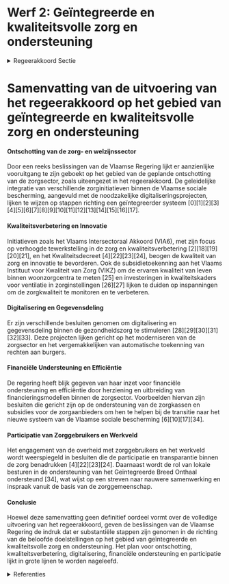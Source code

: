 # Werf 2: Geïntegreerde en kwaliteitsvolle zorg en ondersteuning

<details>
        <summary>Regeerakkoord Sectie </summary>
        <p>1.2.2 Werf 2: Geïntegreerde en kwaliteitsvolle zorg en ondersteuning We maken werk van een doorgedreven ontschotting van de zorg- en welzijns-sector. De muren tussen verschillende zorgsectoren zoals o.a. de geestelijke gezondheidszorg, zorg voor personen met een handicap en ouderenzorg worden afgebroken en ondergebracht in het een ge-maakte systeem van de Vlaamse sociale bescherming. Het aanbod is niet meer het uitgangspunt, wel de Vlaming met een concrete zorg- en ondersteuningsvraag. De levenskwaliteit van de Vlaming staat hierbij centraal. met de samenwerking tussen zorg- en welzijnsactoren als een kritische succesfactor. De beschikbaarheid, de betaal-baarheid en de kwaliteit van de zorg en ondersteuning vormen onze cruciale doel-stelling samen met een efficiënte inzet van mensen en middelen. De Vlaamse sociale zekerheid wordt op deze manier verder uitgebouwd tijdens deze regeerperiode. We stroomlijnen en vereenvoudigen het hele veld (welzijn, gezondheid, gezin) en stemmen op termijn regelgeving en finan-cieringssystemen op elkaar af zodat flexibel kan geschakeld worden tussen de verschil-lende expertisegebieden. Door verdere samenwerking en afstemming pakken we ook de wachtlijsten verder aan omdat meer synergie mogelijk is. Zo stemmen we kwali-teitsbeleid, procedures en gegevensdeling beter op elkaar af. We zetten het traject verder naar een uniforme zorgzwaartemeting en een persoonsvolgend financieringssysteem, waarbij we de Vlaamse sociale bescher-ming echt omvormen tot een Vlaamse sociale zekerheid, die digitaal werkt en waarbij de Vlaming met een zorg- en ondersteuningsnood de ondersteuning krijgt die volgens de objectieve zorg-zwaartemeting nodig is. Deze zorgzwaar-temeting kan ook gebeuren door beoefe-naars van gezondheidszorgberoepen. Digitalisering en gegevensdeling moeten een stimulans geven om zoveel mogelijk rechten automatisch toe te kennen. We herevalueren regelmatig zodat eventuele herinschaling mogelijk wordt. We blijven inzetten op de dialoog en afspraken tussen de overheden onderling en het werkveld. Voorzieningen en gebruikers zijn de partners om een kwalitatief geïnte-greerd zorg- en welzijnsbeleid vorm te geven. We garanderen de keuzevrijheid van de cliënt en de bescherming van gegevens-(uitwisseling) tussen zorgactoren. Efficiëntiewinsten vloeien niet terug naar structuren, maar wel naar ondersteuning voor de cliënt/patiënt. Overheid mag geen synoniem zijn voor overhead. Gezien de grootte en diversiteit van het welzijnsdomein, is het een prioriteit om de regeldrift in te perken. Hierdoor kunnen we de nodige ruimte geven aan het echte mensenwerk, zijnde zorg en onder-steuning aan wie een gevalideerde vraag tot ondersteuning heeft. We ondersteunen vrijwilligers en mantelzorgers en we inves-teren in zorgzame buurten zodat de zorg-verstrekkers en professionele krachten zich nog meer en beter op hun kerntaken kunnen richten. Samenwerken en efficiënt afstemmen tussen zorg- en welzijnsaanbieders, de zorggebruiker en zijn brede netwerk waar-onder de mantelzorger, zo willen we het Vlaamse welzijnsbeleid versterken. We maken ook sterkere verbindingen tussen Welzijn, Volksgezondheid, Gezin en andere domeinen zoals Onderwijs, waarbij we mogelijke overlap in taken zoveel mogelijk wegwerken en de welzijnstaken onder het beleidsdomein Welzijn komen. Qua financiering zetten we voluit in op een efficiënter beleid en bestrijden van sociale fraude. We evolueren naar een resultaatsgebonden financiering waarbij we de organisatiege-bonden financiering van zorgaanbieders deels laten afhangen van outcome-parame-ters op vlak van kwaliteit, efficiëntie en innovatie. We zorgen voor een gelijk speel-veld in de zorg, met open oproepen waarbij de regels en financiering gelijk zijn voor verschillende zorgaanbieders. We maken de zorgsector toegankelijker voor innovatieve oplossingen van bedrijven. We maken hierbij o.a. gebruik van het Programma Innovatieve Overheidsopdrachten en Sociale Impact Obligaties. We onderzoeken manieren om slapende reserves te activeren in een win-win verhaal voor het welzijn van de Vlaming, overheden en welzijnsorganisaties. De integratie en ontschotting van diverse sectoren binnen de Vlaamse sociale bescherming geeft ons de mogelijkheid om het bestuurlijke landschap binnen het beleidsdomein te vereenvoudigen waarbij we evolueren van de huidige 10 naar een 3-tal entiteiten naast het OPZ, waaronder 2 interne verzelfstandigde agentschappen – één rond de cluster Opgroeien en één rond de cluster Zorg inclusief de Vlaamse Sociale Bescherming - en het departement WVG. We houden de werking van het Vlaams Agentschap voor de Samenwerking rond Gegevensdeling tussen de Actoren in de Zorg (VASGAZ) kritisch tegen het licht en nemen de nodige beleidsmaatregelen op basis van die evaluatie. We bekijken de plaats van het VASGAZ in het te hertekenen bestuurlijk landschap waarbij het verdere bestaan als apart agentschap mee in overweging wordt genomen. We verzelfstandigen het OPZ Geel en Rekem tot één publieke zelfstandige actor, met behoud van beide ziekenhuiserken-ningen en met respect voor hun specifiek hulpverleningsaanbod We brengen overtollige structuren/ overlegorganen in kaart om ze verder te rationaliseren. We informeren burgers en zorgverstrekkers over het zorg- en ondersteuningsaanbod via een gebruiksvriendelijke Vlaamse sociale kaart die up-to-date en voor iedereen online consulteerbaar is. We zetten daarbij in op heldere taal in de beschrijving van het zorgaanbod en bij de keuze van de zoek-mogelijkheden. We actualiseren het Kwaliteitsdecreet en bouwen een financiële responsabilisering in voor vergunde zorg- en welzijnsactoren die gericht is op outcome op vlak van kwaliteit, efficiëntie en innovatie. Binnen het Vlaams instituut voor Kwaliteit voor Zorg (VIKZ) worden (nieuwe) indicatoren opgesteld om de kwaliteit van zorg meetbaar en opvolg-baar te maken. We zetten in op een verdere uitbouw van gegevensdeling en ontwikkeling van publieke rapportering van kwaliteit van proces en outcome via het VIKZ. We evalueren het accrediteringsbeleid door internationale instanties op hun toegevoegde waarde. We verhogen de transparantie van de kwaliteitsmetingen en maken ze zoveel mogelijk online consulteerbaar op één centraal platform zodat de Vlaming de kwaliteit van de zorg zelf kan opvolgen. Met een geïntegreerd zorg- en ondersteu-ningsbeleid worden voorzieningen vraagge-stuurd gefinancierd. We werken mee aan een goed evenwicht tussen een kwaliteitsvol aanbod en een zo efficiënt mogelijk bestuur ongeacht hun rechtsvorm. Waar mogelijk en opportuun wordt een kwalita-tief beleid gestimuleerd vanuit het beleid om dit blijvend te versterken. De Vlaamse Zorginspectie blijft de centrale actor voor kwaliteitscontrole bij alle zorg- en welzijnsactoren. De Vlaamse Zorginspectie wordt uitgerust met finan-ciële expertise zodat ook doelgericht toezicht kan worden gehouden op de correcte besteding van de gesubsidieerde middelen en de financiële transparantie van de voorzieningen, zoals geregeld in het huidige toezicht- en woonzorgdecreet. </p>
        </details> 

# Samenvatting van de uitvoering van het regeerakkoord op het gebied van geïntegreerde en kwaliteitsvolle zorg en ondersteuning  

#### Ontschotting van de zorg- en welzijnssector  
Door een reeks beslissingen van de Vlaamse Regering lijkt er aanzienlijke vooruitgang te zijn geboekt op het gebied van de geplande ontschotting van de zorgsector, zoals uiteengezet in het regeerakkoord. De geleidelijke integratie van verschillende zorginitiatieven binnen de Vlaamse sociale bescherming, aangevuld met de noodzakelijke digitaliseringsprojecten, lijken te wijzen op stappen richting een geïntegreerder systeem \[0\]\[1\]\[2\]\[3\]\[4\]\[5\]\[6\]\[7\]\[8\]\[9\]\[10\]\[11\]\[12\]\[13\]\[14\]\[15\]\[16\]\[17\].

#### Kwaliteitsverbetering en Innovatie
Initiatieven zoals het Vlaams Intersectoraal Akkoord (VIA6), met zijn focus op verhoogde tewerkstelling in de zorg en kwaliteitsverbetering \[2\]\[18\]\[19\]\[20\]\[21\], en het Kwaliteitsdecreet \[4\]\[22\]\[23\]\[24\], beogen de kwaliteit van zorg en innovatie te bevorderen. Ook de subsidietoekenning aan het Vlaams Instituut voor Kwaliteit van Zorg (VIKZ) om de ervaren kwaliteit van leven binnen woonzorgcentra te meten \[25\] en investeringen in kwaliteitskaders voor ventilatie in zorginstellingen \[26\]\[27\] lijken te duiden op inspanningen om de zorgkwaliteit te monitoren en te verbeteren.

#### Digitalisering en Gegevensdeling 
Er zijn verschillende besluiten genomen om digitalisering en gegevensdeling binnen de gezondheidszorg te stimuleren \[28\]\[29\]\[30\]\[31\]\[32\]\[33\]. Deze projecten lijken gericht op het moderniseren van de zorgsector en het vergemakkelijken van automatische toekenning van rechten aan burgers.

#### Financiële Understeuning en Efficiëntie
De regering heeft blijk gegeven van haar inzet voor financiële ondersteuning en efficiëntie door herziening en uitbreiding van financieringsmodellen binnen de zorgsector. Voorbeelden hiervan zijn besluiten die gericht zijn op de ondersteuning van de zorgkassen en subsidies voor de zorgaanbieders om hen te helpen bij de transitie naar het nieuwe systeem van de Vlaamse sociale bescherming \[6\]\[10\]\[17\]\[34\].

#### Participatie van Zorggebruikers en Werkveld
Het engagement van de overheid met zorggebruikers en het werkveld wordt weerspiegeld in besluiten die de participatie en transparantie binnen de zorg benadrukken \[4\]\[22\]\[23\]\[24\]. Daarnaast wordt de rol van lokale besturen in de ondersteuning van het Geïntegreerde Breed Onthaal ondersteund \[34\], wat wijst op een streven naar nauwere samenwerking en inspraak vanuit de basis van de zorggemeenschap.

#### Conclusie
Hoewel deze samenvatting geen definitief oordeel vormt over de volledige uitvoering van het regeerakkoord, geven de beslissingen van de Vlaamse Regering de indruk dat er substantiële stappen zijn genomen in de richting van de beloofde doelstellingen op het gebied van geïntegreerde en kwaliteitsvolle zorg en ondersteuning. Het plan voor ontschotting, kwaliteitsverbetering, digitalisering, financiële ondersteuning en participatie lijkt in grote lijnen te worden nageleefd.

<details>
        <summary> Referenties</summary>
        **[\[0\]](https://beslissingenvlaamseregering.vlaanderen.be/?search=Vlaamse%20sociale%20bescherming%3A%20integratie%20initiatieven%20beschut%20wonen%2C%20multidisciplinaire%20begeleidingsequipes%20palliatieve%20verzorging%20en%20rolstoeladviesteams&dateOption=select&startDate=2023-07-14T08%3A00%3A00Z&endDate=2023-07-14T08%3A00%3A00Z)** : **(2023-07-14)** Vlaamse sociale bescherming: integratie initiatieven beschut wonen, multidisciplinaire begeleidingsequipes palliatieve verzorging en rolstoeladviesteams 

**[\[1\]](https://beslissingenvlaamseregering.vlaanderen.be/?search=Vlaamse%20sociale%20bescherming%3A%20integratie%20initiatieven%20beschut%20wonen%2C%20multidisciplinaire%20begeleidingsequipes%20palliatieve%20verzorging%20en%20rolstoeladviesteams&dateOption=select&startDate=2023-11-10T09%3A00%3A00Z&endDate=2023-11-10T09%3A00%3A00Z)** : **(2023-11-10)** Vlaamse sociale bescherming: integratie initiatieven beschut wonen, multidisciplinaire begeleidingsequipes palliatieve verzorging en rolstoeladviesteams 

**[\[2\]](https://beslissingenvlaamseregering.vlaanderen.be/?search=Vlaams%20intersectoraal%20akkoord%20%28VIA6%29%3A%20maatregelen%20kwaliteit%20ouderenzorg&dateOption=select&startDate=2021-06-25T08%3A00%3A00Z&endDate=2021-06-25T08%3A00%3A00Z)** : **(2021-06-25)** Vlaams intersectoraal akkoord (VIA6): maatregelen kwaliteit ouderenzorg 

**[\[3\]](https://beslissingenvlaamseregering.vlaanderen.be/?search=Wijzigingsdecreet%20regelgeving%20Vlaamse%20sociale%20bescherming%20%28VSB%29%3A%20integratie%20zorgsectoren&dateOption=select&startDate=2020-12-18T09%3A00%3A00Z&endDate=2020-12-18T09%3A00%3A00Z)** : **(2020-12-18)** Wijzigingsdecreet regelgeving Vlaamse sociale bescherming (VSB): integratie zorgsectoren 

**[\[4\]](https://beslissingenvlaamseregering.vlaanderen.be/?search=Kwaliteitsdecreet%20beleidsdomein%20Welzijn%2C%20Volksgezondheid%20en%20Gezin%20%28WVG%29&dateOption=select&startDate=2022-12-16T09%3A00%3A00Z&endDate=2022-12-16T09%3A00%3A00Z)** : **(2022-12-16)** Kwaliteitsdecreet beleidsdomein Welzijn, Volksgezondheid en Gezin (WVG) 

**[\[5\]](https://beslissingenvlaamseregering.vlaanderen.be/?search=Integratie%20psychiatrische%20verzorgingstehuizen%20in%20de%20Vlaamse%20sociale%20bescherming%20%28VSB%29%3A%20wijzigingsbesluit&dateOption=select&startDate=2023-02-10T09%3A00%3A00Z&endDate=2023-02-10T09%3A00%3A00Z)** : **(2023-02-10)** Integratie psychiatrische verzorgingstehuizen in de Vlaamse sociale bescherming (VSB): wijzigingsbesluit 

**[\[6\]](https://beslissingenvlaamseregering.vlaanderen.be/?search=Vlaamse%20sociale%20bescherming%3A%20wijzigingsbesluit%20werkingssubsidie%20zorgkassen&dateOption=select&startDate=2021-12-17T09%3A00%3A00Z&endDate=2021-12-17T09%3A00%3A00Z)** : **(2021-12-17)** Vlaamse sociale bescherming: wijzigingsbesluit werkingssubsidie zorgkassen 

**[\[7\]](https://beslissingenvlaamseregering.vlaanderen.be/?search=Wijziging%20regelgeving%20in%20kader%20van%20Vlaamse%20sociale%20bescherming&dateOption=select&startDate=2020-10-30T09%3A00%3A00Z&endDate=2020-10-30T09%3A00%3A00Z)** : **(2020-10-30)** Wijziging regelgeving in kader van Vlaamse sociale bescherming 

**[\[8\]](https://beslissingenvlaamseregering.vlaanderen.be/?search=Integratie%20psychiatrische%20verzorgingstehuizen%20in%20de%20Vlaamse%20sociale%20bescherming%20%28VSB%29%3A%20wijzigingsbesluit&dateOption=select&startDate=2022-10-28T08%3A00%3A00Z&endDate=2022-10-28T08%3A00%3A00Z)** : **(2022-10-28)** Integratie psychiatrische verzorgingstehuizen in de Vlaamse sociale bescherming (VSB): wijzigingsbesluit 

**[\[9\]](https://beslissingenvlaamseregering.vlaanderen.be/?search=Organisatie%20eerstelijnszorg%20voor%20persoon%20met%20een%20zorg-%20en%20ondersteuningsnood&dateOption=select&startDate=2023-11-10T09%3A00%3A00Z&endDate=2023-11-10T09%3A00%3A00Z)** : **(2023-11-10)** Organisatie eerstelijnszorg voor persoon met een zorg- en ondersteuningsnood 

**[\[10\]](https://beslissingenvlaamseregering.vlaanderen.be/?search=Vlaamse%20sociale%20bescherming%3A%20wijzigingsbesluit%20werkingssubsidie%20zorgkassen&dateOption=select&startDate=2021-10-29T09%3A15%3A00Z&endDate=2021-10-29T09%3A15%3A00Z)** : **(2021-10-29)** Vlaamse sociale bescherming: wijzigingsbesluit werkingssubsidie zorgkassen 

**[\[11\]](https://beslissingenvlaamseregering.vlaanderen.be/?search=Overnamereglementering%20revalidatievoorzieningen%3A%20wijzigingsbesluit&dateOption=select&startDate=2023-04-21T08%3A00%3A00Z&endDate=2023-04-21T08%3A00%3A00Z)** : **(2023-04-21)** Overnamereglementering revalidatievoorzieningen: wijzigingsbesluit 

**[\[12\]](https://beslissingenvlaamseregering.vlaanderen.be/?search=Overnamereglementering%20revalidatievoorzieningen%3A%20wijzigingsbesluit&dateOption=select&startDate=2023-09-08T08%3A00%3A00Z&endDate=2023-09-08T08%3A00%3A00Z)** : **(2023-09-08)** Overnamereglementering revalidatievoorzieningen: wijzigingsbesluit 

**[\[13\]](https://beslissingenvlaamseregering.vlaanderen.be/?search=Integratie%20zorginitiatieven%20in%20Vlaamse%20sociale%20bescherming%20%28VSB%29%3A%20wijzigingsdecreet&dateOption=select&startDate=2021-03-19T09%3A00%3A00Z&endDate=2021-03-19T09%3A00%3A00Z)** : **(2021-03-19)** Integratie zorginitiatieven in Vlaamse sociale bescherming (VSB): wijzigingsdecreet 

**[\[14\]](https://beslissingenvlaamseregering.vlaanderen.be/?search=Overnamereglementering%20revalidatievoorzieningen%3A%20wijzigingsbesluit&dateOption=select&startDate=2023-06-30T08%3A00%3A00Z&endDate=2023-06-30T08%3A00%3A00Z)** : **(2023-06-30)** Overnamereglementering revalidatievoorzieningen: wijzigingsbesluit 

**[\[15\]](https://beslissingenvlaamseregering.vlaanderen.be/?search=Inkanteling%20revalidatievoorzieningen%20in%20Vlaamse%20sociale%20bescherming&dateOption=select&startDate=2022-03-18T09%3A00%3A00Z&endDate=2022-03-18T09%3A00%3A00Z)** : **(2022-03-18)** Inkanteling revalidatievoorzieningen in Vlaamse sociale bescherming 

**[\[16\]](https://beslissingenvlaamseregering.vlaanderen.be/?search=Subsidie%20koepelorganisaties%20voor%20ondersteuning%20digitaliseringstraject%20zorgsector&dateOption=select&startDate=2021-07-16T06%3A00%3A00Z&endDate=2021-07-16T06%3A00%3A00Z)** : **(2021-07-16)** Subsidie koepelorganisaties voor ondersteuning digitaliseringstraject zorgsector 

**[\[17\]](https://beslissingenvlaamseregering.vlaanderen.be/?search=Subsidi%C3%ABring%20zorgkassen%20in%20het%20kader%20van%20de%20Vlaamse%20sociale%20bescherming&dateOption=select&startDate=2023-11-23T16%3A00%3A00Z&endDate=2023-11-23T16%3A00%3A00Z)** : **(2023-11-23)** Subsidiëring zorgkassen in het kader van de Vlaamse sociale bescherming 

**[\[18\]](https://beslissingenvlaamseregering.vlaanderen.be/?search=VIA6%3A%20uitvoering%20maatregelen&dateOption=select&startDate=2022-02-11T09%3A00%3A00Z&endDate=2022-02-11T09%3A00%3A00Z)** : **(2022-02-11)** VIA6: uitvoering maatregelen 

**[\[19\]](https://beslissingenvlaamseregering.vlaanderen.be/?search=Zesde%20Vlaams%20Intersectoraal%20Akkoord%20%28VIA%206%29%3A%20kwaliteitsbudget%20geregionaliseerde%20zorgsectoren&dateOption=select&startDate=2021-10-22T08%3A00%3A00Z&endDate=2021-10-22T08%3A00%3A00Z)** : **(2021-10-22)** Zesde Vlaams Intersectoraal Akkoord (VIA 6): kwaliteitsbudget geregionaliseerde zorgsectoren 

**[\[20\]](https://beslissingenvlaamseregering.vlaanderen.be/?search=Vlaams%20intersectoraal%20akkoord%20%28VIA6%29%3A%20wijziging%20uitvoeringsbesluit%20Vlaamse%20sociale%20bescherming%20wat%20VIA6-maatregelen%20kwaliteit%20ouderenzorg%20betreft&dateOption=select&startDate=2021-07-16T06%3A00%3A00Z&endDate=2021-07-16T06%3A00%3A00Z)** : **(2021-07-16)** Vlaams intersectoraal akkoord (VIA6): wijziging uitvoeringsbesluit Vlaamse sociale bescherming wat VIA6-maatregelen kwaliteit ouderenzorg betreft 

**[\[21\]](https://beslissingenvlaamseregering.vlaanderen.be/?search=Uitvoering%20VIA-6%20in%20private%20geregionaliseerde%20zorgsectoren%3A%20verbeteren%20arbeidsvoorwaarden&dateOption=select&startDate=2023-07-07T09%3A00%3A00Z&endDate=2023-07-07T09%3A00%3A00Z)** : **(2023-07-07)** Uitvoering VIA-6 in private geregionaliseerde zorgsectoren: verbeteren arbeidsvoorwaarden 

**[\[22\]](https://beslissingenvlaamseregering.vlaanderen.be/?search=Kwaliteitsdecreet%20beleidsdomein%20Welzijn%2C%20Volksgezondheid%20en%20Gezin%20%28WVG%29&dateOption=select&startDate=2023-02-17T09%3A00%3A00Z&endDate=2023-02-17T09%3A00%3A00Z)** : **(2023-02-17)** Kwaliteitsdecreet beleidsdomein Welzijn, Volksgezondheid en Gezin (WVG) 

**[\[23\]](https://beslissingenvlaamseregering.vlaanderen.be/?search=Kwaliteitsdecreet%20beleidsdomein%20Welzijn%2C%20Volksgezondheid%20en%20Gezin%20%28WVG%29&dateOption=select&startDate=2023-05-05T08%3A00%3A00Z&endDate=2023-05-05T08%3A00%3A00Z)** : **(2023-05-05)** Kwaliteitsdecreet beleidsdomein Welzijn, Volksgezondheid en Gezin (WVG) 

**[\[24\]](https://beslissingenvlaamseregering.vlaanderen.be/?search=Kwaliteitsdecreet%20Welzijn%2C%20Volksgezondheid%20en%20Gezin%20%28WVG%29&dateOption=select&startDate=2022-06-17T09%3A00%3A00Z&endDate=2022-06-17T09%3A00%3A00Z)** : **(2022-06-17)** Kwaliteitsdecreet Welzijn, Volksgezondheid en Gezin (WVG) 

**[\[25\]](https://beslissingenvlaamseregering.vlaanderen.be/?search=Plan%20Vlaamse%20Veerkracht%3A%20subsidie%20meetmethodiek%20woonkwaliteit%20woonzorgcentra&dateOption=select&startDate=2022-10-28T08%3A00%3A00Z&endDate=2022-10-28T08%3A00%3A00Z)** : **(2022-10-28)** Plan Vlaamse Veerkracht: subsidie meetmethodiek woonkwaliteit woonzorgcentra 

**[\[26\]](https://beslissingenvlaamseregering.vlaanderen.be/?search=Plan%20Vlaamse%20Veerkracht%3A%20financiering%20kwaliteitskader%20voor%20ventilatie%20in%20woonzorgcentra&dateOption=select&startDate=2021-12-17T09%3A00%3A00Z&endDate=2021-12-17T09%3A00%3A00Z)** : **(2021-12-17)** Plan Vlaamse Veerkracht: financiering kwaliteitskader voor ventilatie in woonzorgcentra 

**[\[27\]](https://beslissingenvlaamseregering.vlaanderen.be/?search=Plan%20Vlaamse%20Veerkracht%3A%20uitbreiding%20kwaliteitskader%20ventilatie%20in%20woonzorgcentra%20naar%20andere%20zorg-%20en%20welzijnsvoorzieningen%20WVG&dateOption=select&startDate=2022-10-14T08%3A00%3A00Z&endDate=2022-10-14T08%3A00%3A00Z)** : **(2022-10-14)** Plan Vlaamse Veerkracht: uitbreiding kwaliteitskader ventilatie in woonzorgcentra naar andere zorg- en welzijnsvoorzieningen WVG 

**[\[28\]](https://beslissingenvlaamseregering.vlaanderen.be/?search=Plan%20Vlaamse%20Veerkracht%3A%20Digitaliseringsprojecten%20Zorg%20en%20Gezondheid%20en%20Vlaamse%20Sociale%20Bescherming&dateOption=select&startDate=2022-11-10T07%3A00%3A00Z&endDate=2022-11-10T07%3A00%3A00Z)** : **(2022-11-10)** Plan Vlaamse Veerkracht: Digitaliseringsprojecten Zorg en Gezondheid en Vlaamse Sociale Bescherming 

**[\[29\]](https://beslissingenvlaamseregering.vlaanderen.be/?search=Plan%20Vlaamse%20Veerkracht%3A%20IT-investeringen%20Agentschap%20Opgroeien%20regie%20en%20departement%20Welzijn%2C%20Volksgezondheid%20en%20Gezin%20%28Zorginspectie%29&dateOption=select&startDate=2022-07-08T08%3A00%3A00Z&endDate=2022-07-08T08%3A00%3A00Z)** : **(2022-07-08)** Plan Vlaamse Veerkracht: IT-investeringen Agentschap Opgroeien regie en departement Welzijn, Volksgezondheid en Gezin (Zorginspectie) 

**[\[30\]](https://beslissingenvlaamseregering.vlaanderen.be/?search=Plan%20Vlaamse%20Veerkracht%3A%20dossier%20115&dateOption=select&startDate=2021-05-07T08%3A00%3A00Z&endDate=2021-05-07T08%3A00%3A00Z)** : **(2021-05-07)** Plan Vlaamse Veerkracht: dossier 115 

**[\[31\]](https://beslissingenvlaamseregering.vlaanderen.be/?search=Bijkomende%20subsidie%20zorgsector%20voor%20implementatie%20digitaliseringstraject&dateOption=select&startDate=2022-12-09T09%3A00%3A00Z&endDate=2022-12-09T09%3A00%3A00Z)** : **(2022-12-09)** Bijkomende subsidie zorgsector voor implementatie digitaliseringstraject 

**[\[32\]](https://beslissingenvlaamseregering.vlaanderen.be/?search=Ondersteuning%20eerstelijnszorgaanbieders%20en%20interdisciplinaire%20samenwerking%20in%20de%20praktijkvoering%20en%20uitbreiding%20opdrachten%20huisartsenkringen&dateOption=select&startDate=2022-12-09T09%3A00%3A00Z&endDate=2022-12-09T09%3A00%3A00Z)** : **(2022-12-09)** Ondersteuning eerstelijnszorgaanbieders en interdisciplinaire samenwerking in de praktijkvoering en uitbreiding opdrachten huisartsenkringen 

**[\[33\]](https://beslissingenvlaamseregering.vlaanderen.be/?search=Transitie%20deel%20internaten%20van%20beleidsodmein%20Onderwijs%20naar%20beleidsdomein%20Welzijn&dateOption=select&startDate=2023-08-31T08%3A00%3A00Z&endDate=2023-08-31T08%3A00%3A00Z)** : **(2023-08-31)** Transitie deel internaten van beleidsodmein Onderwijs naar beleidsdomein Welzijn 

**[\[34\]](https://beslissingenvlaamseregering.vlaanderen.be/?search=Plan%20Vlaamse%20Veerkracht%3A%20Subsidi%C3%ABring%20en%20ondersteuning%20van%20de%20lokale%20besturen%20in%20functie%20van%20het%20realiseren%20van%20samenwerkingsverbanden%20ge%C3%AFntegreerd%20breed%20onthaal%20in%20heel%20Vlaanderen%20en%20Brussel&dateOption=select&startDate=2021-07-16T06%3A00%3A00Z&endDate=2021-07-16T06%3A00%3A00Z)** : **(2021-07-16)** Plan Vlaamse Veerkracht: Subsidiëring en ondersteuning van de lokale besturen in functie van het realiseren van samenwerkingsverbanden geïntegreerd breed onthaal in heel Vlaanderen en Brussel 
        </details> 

